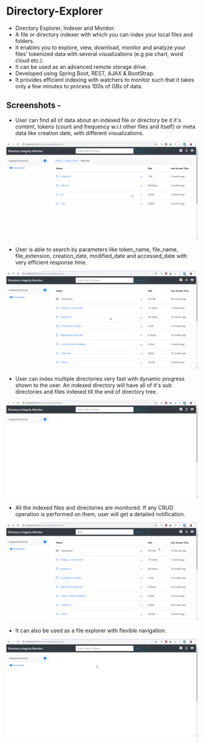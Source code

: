 # Directory-Explorer

 - Directory Explorer, Indexer and Monitor.
 - A file or directory indexer with which you can index your local files and folders.
 - It enables you to explore, view, download, monitor and analyze your files’ tokenized data with several visualizations (e.g pie chart, word cloud etc.).
 - It can be used as an advanced remote storage drive.
 - Developed using Spring Boot, REST, AJAX & BootStrap.
 - It provides efficient indexing with watchers to monitor such that it takes only a few minutes to process 100s of GBs of data.

## Screenshots - 

 - User can find all of data about an indexed file or directory be it it's content, tokens (count and frequency w.r.t other files and itself) or meta data like creation date, with different visualizations.

![](ScreenShots/MetaData.gif)

 - User is able to search by parameters like token_name, file_name, file_extension, creation_date, modified_date and accessed_date with very efficient response time.
 
![](ScreenShots/Searching.gif)

 - User can index multiple directories very fast with dynamic progress shown to the user. An indexed directory will have all of it's sub directories and files indexed till the end of directory tree.
 
![](ScreenShots/Indexing.gif)

 - All the indexed files and directories are monitored. If any CRUD operation is performed on them, user will get a detailed notification.
 
![](ScreenShots/Watcher.gif)

 - It can also be used as a file explorer with flexible navigation.
 
![](ScreenShots/FileExplorer.gif)
